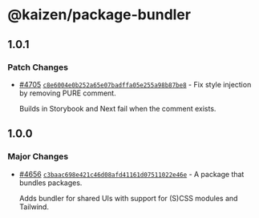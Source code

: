 # @kaizen/package-bundler

## 1.0.1

### Patch Changes

- [#4705](https://github.com/cultureamp/kaizen-design-system/pull/4705) [`c8e6004e0b252a65e07badffa05e255a98b87be8`](https://github.com/cultureamp/kaizen-design-system/commit/c8e6004e0b252a65e07badffa05e255a98b87be8) - Fix style injection by removing PURE comment.

  Builds in Storybook and Next fail when the comment exists.

## 1.0.0

### Major Changes

- [#4656](https://github.com/cultureamp/kaizen-design-system/pull/4656) [`c3baac698e421c46d08afd41161d07511022e46e`](https://github.com/cultureamp/kaizen-design-system/commit/c3baac698e421c46d08afd41161d07511022e46e) - A package that bundles packages.

  Adds bundler for shared UIs with support for (S)CSS modules and Tailwind.
